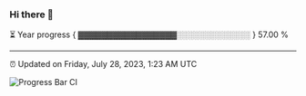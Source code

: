 ### Hi there 👋

⏳ Year progress { ▓▓▓▓▓▓▓▓▓▓▓▓▓▓▓▓▓░░░░░░░░░░░░░ } 57.00 %

---

⏰ Updated on Friday, July 28, 2023, 1:23 AM UTC

![Progress Bar CI](https://github.com/arthurbuhl/arthurbuhl/workflows/Progress%20Bar%20CI/badge.svg)
